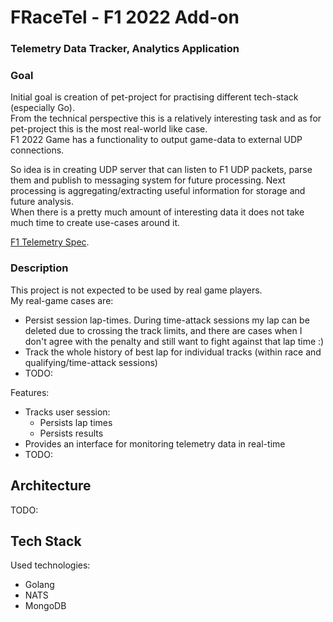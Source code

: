 # FRaceTel - F1 2022 Add-on
### Telemetry Data Tracker, Analytics Application 

### Goal
Initial goal is creation of pet-project for practising different tech-stack (especially Go).  
From the technical perspective this is a relatively interesting task and as for pet-project 
this is the most real-world like case.   
F1 2022 Game has a functionality to output game-data to external UDP connections.  

So idea is in creating UDP server that can listen to F1 UDP packets, parse them and publish to messaging system for future processing.
Next processing is aggregating/extracting useful information for storage and future analysis.  
When there is a pretty much amount of interesting data it does not take much time to create use-cases around it.

[F1 Telemetry Spec](https://answers.ea.com/t5/F1-22/F1-22-UDP-Specification/m-p/11551319).

### Description

This project is not expected to be used by real game players.  
My real-game cases are:
* Persist session lap-times. During time-attack sessions my lap can be deleted due to crossing the track limits, and there are cases when I don't agree with the penalty and still want to fight against that lap time :)
* Track the whole history of best lap for individual tracks (within race and qualifying/time-attack sessions)
* TODO:

Features:
* Tracks user session:
  * Persists lap times
  * Persists results
* Provides an interface for monitoring telemetry data in real-time
* TODO:

## Architecture
TODO:

## Tech Stack
Used technologies:
* Golang
* NATS
* MongoDB
